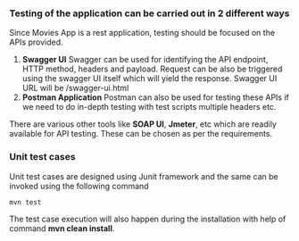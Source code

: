 
### Testing of the application can be carried out in 2 different ways
Since Movies App is a rest application, testing should be focused on the APIs provided.

1. **Swagger UI**
Swagger can be used for identifying the API endpoint, HTTP method, headers and payload. Request can be also be triggered using the swagger UI itself which will yield the response. Swagger UI URL will be /swagger-ui.html
2. **Postman Application**
Postman can also be used for testing these APIs if we need to do in-depth testing with test scripts multiple headers etc.
  
There are various other tools like **SOAP UI**, **Jmeter**, etc which are readily available for API testing. These can be chosen as per the requirements.

### Unit test cases
Unit test cases are designed using Junit framework and the same can be invoked using the following command
~~~
mvn test
~~~
The test case execution will also happen during the installation with help of command **mvn clean install**.
